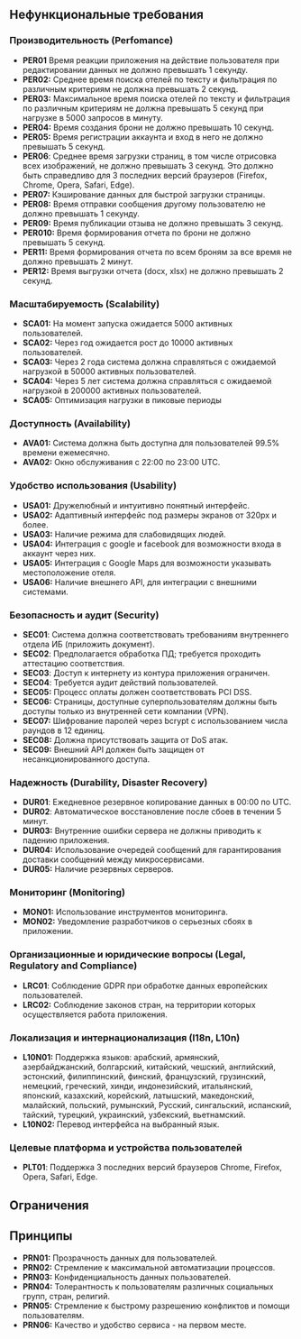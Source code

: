## Нефункциональные требования

### Производительность (Perfomance)
- **PER01** Время реакции приложения на действие пользователя при редактировании данных не должно превышать 1 секунду.
- **PER02:** Среднее время поиска отелей по тексту и фильтрация по различным критериям не должна превышать 2 секунд.
- **PER03:** Максимальное время поиска отелей по тексту и фильтрация по различным критериям не должна превышать 5 секунд при нагрузке в 5000 запросов в минуту.
- **PER04:** Время создания брони не должно превышать 10 секунд.
- **PER05:** Время регистрации аккаунта и вход в него не должно превышать 5 секунд.
- **PER06**: Среднее время загрузки страниц, в том числе отрисовка всех изображений, не должно превышать 3 секунд. Это должно быть справедливо для 3 последних версий браузеров (Firefox, Chrome, Opera, Safari, Edge).
- **PER07:** Кэширование данных для быстрой загрузки страницы.
- **PER08:** Время отправки сообщения другому пользователю не должно превышать 1 секунду.
- **PER09:** Время публикации отзыва не должно превышать 3 секунд.
- **PER010:** Время формирования отчета по брони не должно превышать 5 секунд.
- **PER11:** Время формирования отчета по всем броням за все время не должно превышать 2 минут.
- **PER12:** Время выгрузки отчета (docx, xlsx) не должно превышать 2 секунд.
### Масштабируемость (Scalability)
- **SCA01:** На момент запуска ожидается 5000 активных пользователей.
- **SCA02:** Через год ожидается рост до 10000 активных пользователей.
- **SCA03:** Через 2 года система должна справляться с ожидаемой нагрузкой в 50000 активных пользователей.
- **SCA04:** Через 5 лет система должна справляться с ожидаемой нагрузкой в 200000 активных пользователей.
- **SCA05:** Оптимизация нагрузки в пиковые периоды

### Доступность (Availability)
- **AVA01:** Система должна быть доступна для пользователей 99.5% времени ежемесячно.
- **AVA02:** Окно обслуживания с 22:00 по 23:00 UTC.

### Удобство использования (Usability)
- **USA01:** Дружелюбный и интуитивно понятный интерфейс.
- **USA02:** Адаптивный интерфейс под размеры экранов от 320px и более.
- **USA03:** Наличие режима для слабовидящих людей.
- **USA04:** Интеграция с google и facebook для возможности входа в аккаунт через них.
- **USA05:** Интеграция с Google Maps для возможности указывать местоположение отеля.
- **USA06:** Наличие внешнего API, для интеграции с внешними системами.

### Безопасность и аудит (Security)
- **SEC01**: Система должна соответствовать требованиям внутреннего отдела ИБ (приложить документ).
- **SEC02**: Предполагается обработка ПД; требуется проходить аттестацию соответствия.
- **SEC03**: Доступ к интернету из контура приложения ограничен.
- **SEC04**: Требуется аудит действий пользователей.
- **SEC05:** Процесс оплаты должен соответствовать PCI DSS.
- **SEC06:** Страницы, доступные суперпользователям должны быть доступы только из внутренней сети компании (VPN).
- **SEC07:** Шифрование паролей через bcrypt с использованием числа раундов в 12 единиц.
- **SEC08:** Должна присутствовать защита от DoS атак.
- **SEC09:** Внешний API должен быть защищен от несанкционированного доступа.

### Надежность (Durability, Disaster Recovery)
- **DUR01**: Ежедневное резервное копирование данных в 00:00 по UTC.
- **DUR02**: Автоматическое восстановление после сбоев в течении 5 минут.
- **DUR03:** Внутренние ошибки сервера не должны приводить к падению приложения.
- **DUR04:** Использование очередей сообщений для гарантирования доставки сообщений между микросервисами.
- **DUR05:** Наличие резервных серверов.

### Мониторинг (Monitoring)
- **MON01:** Использование инструментов мониторинга.
- **MON02:** Уведомление разработчиков о серьезных сбоях в приложении.

### Организационные и юридические вопросы (Legal, Regulatory and Compliance)
- **LRC01**: Соблюдение GDPR при обработке данных европейских пользователей.
- **LRC02:** Соблюдение законов стран, на территории которых осуществляется работа приложения.

### Локализация и интернационализация (I18n, L10n)
- **L10N01:** Поддержка языков: арабский, армянский, азербайджанский, болгарский, китайский, чешский, английский, эстонский, филиппинский, финский, французский, грузинский, немецкий, греческий, хинди, индонезийский, итальянский, японский, казахский, корейский, латышский, македонский, малайский, польский, румынский, Русский, сингальский, испанский, тайский, турецкий, украинский, узбекский, вьетнамский.
- **L10N02:** Перевод интерфейса на выбранный язык.

### Целевые платформа и устройства пользователей
- **PLT01**: Поддержка 3 последних версий браузеров Chrome, Firefox, Opera, Safari, Edge.

## Ограничения

## Принципы
- **PRN01:** Прозрачность данных для пользователей.
- **PRN02:** Стремление к максимальной автоматизации процессов.
- **PRN03:** Конфиденциальность данных пользователей.
- **PRN04:** Толерантность к пользователям различных социальных групп, стран, религий.
- **PRN05:** Стремление к быстрому разрешению конфликтов и помощи пользователям.
- **PRN06:** Качество и удобство сервиса - на первом месте.